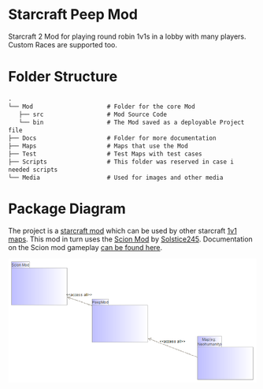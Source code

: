 # Starcraft Peep Mod

Starcraft 2 Mod for playing round robin 1v1s in a lobby with many players. Custom Races are supported too.

# Folder Structure

    .
    └── Mod                     # Folder for the core Mod
       ├── src                  # Mod Source Code
       └── bin                  # The Mod saved as a deployable Project file
    ├── Docs                    # Folder for more documentation
    ├── Maps                    # Maps that use the Mod 
    ├── Test                    # Test Maps with test cases
    ├── Scripts                 # This folder was reserved in case i needed scripts 
    └── Media                   # Used for images and other media
    
# Package Diagram

The project is a [starcraft mod](https://s2editor-guides.readthedocs.io/New_Tutorials/01_Introduction/006_Mods/) which can be used by other starcraft [1v1 maps](https://liquipedia.net/starcraft2/Maps/Ladder_Maps/Legacy_of_the_Void). This mod in turn uses the [Scion Mod](https://sc2arcade.com/map/1/313549/) by [Solstice245](https://github.com/Solstice245/scion-keiron-dev). Documentation on the Scion mod gameplay [can be found here](https://starcraft-scion-custom-races.fandom.com/). 

![Example Dendrogram](docs/Sub-Packages%20Structure%20Diagram.png)

